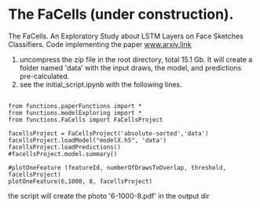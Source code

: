 # The FaCells (under construction).
The FaCells. An Exploratory Study about LSTM Layers on Face Sketches Classifiers.
Code implementing the paper www.arxiv.link

1. uncompress the zip file in the root directory, total 15.1 Gb. It will create a folder named 'data' with the input draws, the model, and predictions pre-calculated.
2. see the initial_script.ipynb with the following lines.
 
##
    from functions.paperFunctions import *
    from functions.modelExploring import *
    from functions.FaCells import FaCellsProject

    facellsProject = FaCellsProject('absolute-sorted','data')
    facellsProject.loadModel("modelX.h5", 'data')
    facellsProject.loadPredictions()
    #facellsProject.model.summary()
    
    #plotOneFeature (featureId, numberOfDrawsToOverlap, threshold, facellsProject)
    plotOneFeature(6,1000, 8, facellsProject)

the script will create the photo '6-1000-8.pdf' in the output dir
